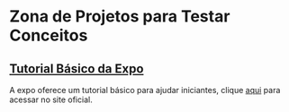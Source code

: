 # Zona de Projetos para Testar Conceitos

## [Tutorial Básico da Expo](./expo-tutorial/)

A expo oferece um tutorial básico para ajudar iniciantes, clique [aqui](https://meet.google.com/cpa-mnym-qsk) para acessar no site oficial.
